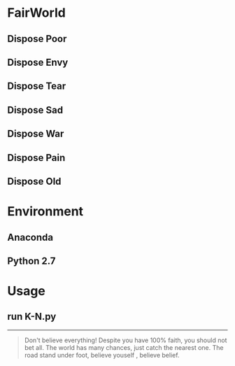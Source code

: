 # FairWorld
## Dispose Poor
## Dispose Envy
## Dispose Tear
## Dispose Sad
## Dispose War
## Dispose Pain
## Dispose Old

# Environment
## Anaconda
## Python 2.7

# Usage
## run K-N.py

* * *
> Don't believe everything!
> Despite you have 100% faith, you should not bet all.
> The world has many chances, just catch the nearest one.
> The road stand under foot, believe youself , believe belief.

